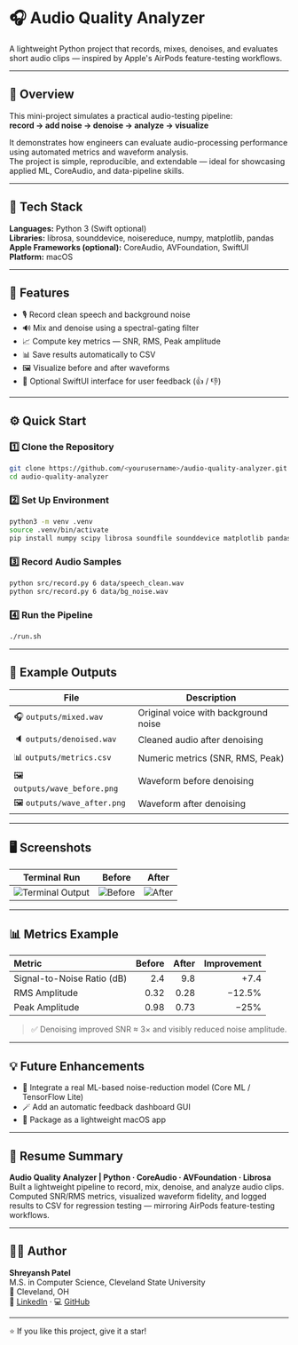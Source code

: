 # 🎧 Audio Quality Analyzer

A lightweight Python project that records, mixes, denoises, and evaluates short audio clips — inspired by Apple's AirPods feature-testing workflows.

---

## 🚀 Overview

This mini-project simulates a practical audio-testing pipeline:  
**record → add noise → denoise → analyze → visualize**

It demonstrates how engineers can evaluate audio-processing performance using automated metrics and waveform analysis.  
The project is simple, reproducible, and extendable — ideal for showcasing applied ML, CoreAudio, and data-pipeline skills.

---

## 🧠 Tech Stack

**Languages:** Python 3 (Swift optional)  
**Libraries:** librosa, sounddevice, noisereduce, numpy, matplotlib, pandas  
**Apple Frameworks (optional):** CoreAudio, AVFoundation, SwiftUI  
**Platform:** macOS  

---

## 🔧 Features

- 🎙 Record clean speech and background noise  
- 🔊 Mix and denoise using a spectral-gating filter  
- 📈 Compute key metrics — SNR, RMS, Peak amplitude  
- 📊 Save results automatically to CSV  
- 🖼 Visualize before and after waveforms  
- 💬 Optional SwiftUI interface for user feedback (👍 / 👎)  

---

## ⚙️ Quick Start

### 1️⃣ Clone the Repository
```bash
git clone https://github.com/<yourusername>/audio-quality-analyzer.git
cd audio-quality-analyzer
```

### 2️⃣ Set Up Environment
```bash
python3 -m venv .venv
source .venv/bin/activate
pip install numpy scipy librosa soundfile sounddevice matplotlib pandas noisereduce
```

### 3️⃣ Record Audio Samples
```bash
python src/record.py 6 data/speech_clean.wav
python src/record.py 6 data/bg_noise.wav
```

### 4️⃣ Run the Pipeline
```bash
./run.sh
```

---

## 🧪 Example Outputs

| File | Description |
|------|--------------|
| 🎧 `outputs/mixed.wav` | Original voice with background noise |
| 🔈 `outputs/denoised.wav` | Cleaned audio after denoising |
| 📊 `outputs/metrics.csv` | Numeric metrics (SNR, RMS, Peak) |
| 🖼 `outputs/wave_before.png` | Waveform before denoising |
| 🖼 `outputs/wave_after.png` | Waveform after denoising |

---

## 🖥 Screenshots

| Terminal Run | Before | After |
|:--:|:--:|:--:|
| ![Terminal Output](screenshots/terminal_run.png) | ![Before](screenshots/wave_before.png) | ![After](screenshots/wave_after.png) |

---

## 📊 Metrics Example

| Metric | Before | After | Improvement |
|:--|--:|--:|--:|
| Signal-to-Noise Ratio (dB) | 2.4 | 9.8 | +7.4 |
| RMS Amplitude | 0.32 | 0.28 | −12.5% |
| Peak Amplitude | 0.98 | 0.73 | −25% |

> ✅ Denoising improved SNR ≈ 3× and visibly reduced noise amplitude.

---

## 💡 Future Enhancements

- 🤖 Integrate a real ML-based noise-reduction model (Core ML / TensorFlow Lite)  
- 🪄 Add an automatic feedback dashboard GUI  
- 🍎 Package as a lightweight macOS app  

---

## 🧾 Resume Summary

**Audio Quality Analyzer | Python · CoreAudio · AVFoundation · Librosa**  
Built a lightweight pipeline to record, mix, denoise, and analyze audio clips. Computed SNR/RMS metrics, visualized waveform fidelity, and logged results to CSV for regression testing — mirroring AirPods feature-testing workflows.

---

## 👨‍💻 Author

**Shreyansh Patel**  
M.S. in Computer Science, Cleveland State University  
📍 Cleveland, OH  
🔗 [LinkedIn](https://linkedin.com/in/your-profile) · 💻 [GitHub](https://github.com/yourusername)

---

⭐ If you like this project, give it a star!
